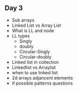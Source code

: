 ## Day 3

- Sub arrays
- Linked List vs Array List
- What is LL and node
- LL types
  - Singly
  - doubly
  - Circular-Singly
  - Circular-doubly
- Linked list in collection
- Linkedlist vs Arraylist
- when to use linked list
- 2d arrays adjancent elements
- if possible patterns questions
  
